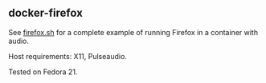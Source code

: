## docker-firefox

See [firefox.sh](https://github.com/Nightling/dockerfiles/blob/master/firefox/firefox.sh)
for a complete example of running Firefox in a container with audio.

Host requirements: X11, Pulseaudio.

Tested on Fedora 21.
